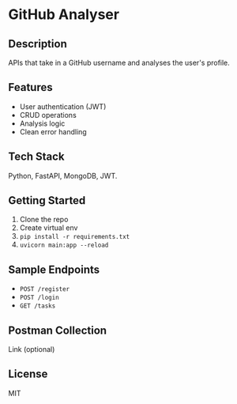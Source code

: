 # GitHub Analyser

## Description
APIs that take in a GitHub username and analyses the user's profile.

## Features
- User authentication (JWT)
- CRUD operations
- Analysis logic
- Clean error handling

## Tech Stack
Python, FastAPI, MongoDB, JWT.

## Getting Started
1. Clone the repo  
2. Create virtual env  
3. `pip install -r requirements.txt`  
4. `uvicorn main:app --reload`

## Sample Endpoints
- `POST /register`
- `POST /login`
- `GET /tasks`

## Postman Collection
Link (optional)

## License
MIT
